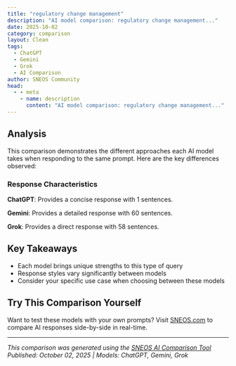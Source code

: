```yaml
---
title: "regulatory change management"
description: "AI model comparison: regulatory change management..."
date: 2025-10-02
category: comparison
layout: Clean
tags:
  - ChatGPT
  - Gemini
  - Grok
  - AI Comparison
author: SNEOS Community
head:
  - - meta
    - name: description
      content: "AI model comparison: regulatory change management..."
---
```


<ChatComparison
  title="regulatory change management"
  prompt="regulatory change management"
  :responses='{
    "ChatGPT": "Regulatory change management refers to the process of identifying, assessing, implementing, and monitoring changes in regulations that affect an organization. This is particularly important in highly regulated industries such as finance, healthcare, pharmaceuticals, and environmental sectors. Effective regulatory change management ensures that organizations remain compliant with applicable laws and regulations, thus avoiding legal penalties, financial losses, and reputational damage.\n\n### Key Components of Regulatory Change Management\n\n1. **Identification of Regulatory Changes**:\n   - Stay informed about new or updated regulations that affect your industry.\n   - Monitor sources such as government agencies, industry publications, and trade associations.\n\n2. **Impact Assessment**:\n   - Analyze how proposed or enacted regulatory changes will impact your organization.\n   - Assess the scope of changes—whether they require operational, procedural, or strategic adjustments.\n\n3. **Implementation Planning**:\n   - Develop an action plan for compliance that outlines steps, responsibilities, and timelines.\n   - Engage cross-functional teams (legal, compliance, operations, IT) to ensure a comprehensive approach.\n\n4. **Training and Communication**:\n   - Provide training for employees on new regulatory requirements.\n   - Communicate changes clearly to all stakeholders, including management, employees, and external partners.\n\n5. **Integration into Processes**:\n   - Ensure that changes are incorporated into the organization&#39;s policies, procedures, and systems.\n   - Update documentation and compliance frameworks as necessary.\n\n6. **Monitoring and Reporting**:\n   - Establish monitoring mechanisms to ensure ongoing compliance.\n   - Regularly report compliance status to senior management and the board.\n\n7. **Review and Continuous Improvement**:\n   - Conduct reviews of the regulatory change management process to identify lessons learned.\n   - Make adjustments to processes as needed to improve future regulatory compliance efforts.\n\n### Best Practices\n\n- **Establish a Regulatory Change Management Team**: Form a dedicated team responsible for overseeing regulatory changes and compliance efforts.\n- **Utilize Technology**: Implement compliance management systems and software that help track changes, manage documentation, and automate processes.\n- **Engage in Stakeholder Collaboration**: Collaborate with other organizations and industry groups to stay informed about best practices and collective responses to regulatory changes.\n- **Maintain Documentation**: Keep detailed records of compliance efforts, regulatory changes, and actions taken to facilitate audit trails and reporting.\n\n### Challenges\n\n1. **Complexity of Regulations**: Navigating complex and often changing regulatory landscapes can be difficult.\n2. **Resource Allocation**: Organizations may struggle to dedicate sufficient resources (time, personnel, budget) to compliance efforts.\n3. **Resistance to Change**: Employees and management may resist changes to established processes, which can hinder compliance efforts.\n\n### Conclusion\n\nRegulatory change management is an ongoing process that requires continual vigilance and proactive engagement from all levels of an organization. By prioritizing compliance, organizations can mitigate risks and leverage regulatory requirements as opportunities for improvement and innovation.",
    "Gemini": "Regulatory change management (RCM) is the process of identifying, analyzing, planning for, and implementing changes required to comply with new or updated regulations. It\u0027s a crucial function for organizations that operate in regulated industries, such as finance, healthcare, pharmaceuticals, energy, and telecommunications. The goal is to ensure compliance, mitigate risk, and minimize disruption to operations.\n\nHere\u0027s a breakdown of the key aspects of RCM:\n\n**1. Key Components of Regulatory Change Management:**\n\n*   **Monitoring and Identification:**\n    *   **Regulatory Scanning:** Continuously tracking regulatory bodies, publications, and industry sources to identify upcoming or recently enacted changes that may impact the organization.\n    *   **Trend Analysis:**  Looking for patterns and emerging themes in regulations to anticipate future changes and proactively address potential impacts.\n\n*   **Impact Assessment:**\n    *   **Determining Applicability:**  Evaluating whether a new or amended regulation applies to the organization\u0027s activities, products, services, or geographic locations.\n    *   **Analyzing Impact:** Assessing the potential impact of the regulation on various aspects of the business, including:\n        *   Business processes\n        *   IT systems\n        *   Policies and procedures\n        *   Organizational structure\n        *   Financial resources\n        *   Operational efficiency\n    *   **Gap Analysis:** Identifying the differences between the organization\u0027s current state and the required state under the new regulation.\n\n*   **Planning and Execution:**\n    *   **Change Management Plan:** Developing a comprehensive plan to implement the necessary changes, including:\n        *   Defining project scope, objectives, and timelines\n        *   Assigning roles and responsibilities\n        *   Identifying required resources (budget, personnel, technology)\n        *   Developing communication and training strategies\n        *   Establishing risk management strategies\n    *   **Implementation:** Executing the change management plan, which may involve:\n        *   Updating policies and procedures\n        *   Modifying IT systems\n        *   Implementing new controls\n        *   Training employees\n    *   **Testing and Validation:** Thoroughly testing and validating the implemented changes to ensure they are effective and compliant.\n\n*   **Monitoring and Reporting:**\n    *   **Tracking Progress:**  Monitoring the progress of the implementation plan and identifying any potential delays or roadblocks.\n    *   **Reporting:**  Providing regular updates to stakeholders on the status of the RCM process, including any risks or issues that need to be addressed.\n    *   **Compliance Monitoring:** Continuously monitoring the effectiveness of the implemented changes to ensure ongoing compliance.\n    *   **Audit Readiness:** Preparing for internal and external audits to demonstrate compliance with applicable regulations.\n\n**2. Key Steps in the Regulatory Change Management Process:**\n\n1.  **Identification:** Monitor regulatory sources for new or changing regulations.\n2.  **Assessment:**  Determine the applicability and impact of the new regulations.\n3.  **Planning:** Develop a comprehensive plan for implementation.\n4.  **Implementation:**  Execute the plan and make necessary changes.\n5.  **Testing:** Validate the changes to ensure compliance.\n6.  **Monitoring:** Continuously monitor compliance and effectiveness.\n7.  **Reporting:** Provide regular updates to stakeholders.\n8.  **Audit:** Prepare for and undergo internal and external audits.\n\n**3. Challenges in Regulatory Change Management:**\n\n*   **Complexity of Regulations:**  Regulations can be complex and difficult to understand, especially when dealing with multiple jurisdictions.\n*   **Volume of Regulations:**  The sheer volume of regulations can be overwhelming for organizations to track and manage.\n*   **Lack of Resources:**  Implementing RCM can be resource-intensive, requiring dedicated personnel, budget, and technology.\n*   **Siloed Operations:**  Lack of coordination between different departments or business units can hinder effective RCM.\n*   **Resistance to Change:**  Employees may resist changes to their processes or workflows.\n*   **Keeping up-to-date:**  Regulations are constantly evolving, requiring continuous monitoring and adaptation.\n\n**4. Benefits of Effective Regulatory Change Management:**\n\n*   **Compliance:**  Ensuring compliance with applicable regulations and avoiding penalties, fines, and reputational damage.\n*   **Risk Mitigation:**  Identifying and mitigating regulatory risks before they materialize.\n*   **Operational Efficiency:**  Streamlining processes and improving efficiency.\n*   **Cost Reduction:**  Reducing the costs associated with non-compliance and reactive measures.\n*   **Improved Reputation:**  Demonstrating a commitment to compliance and ethical business practices.\n*   **Competitive Advantage:**  Gaining a competitive advantage by being proactive in adapting to regulatory changes.\n*   **Enhanced Stakeholder Trust:** Building trust with customers, investors, and regulators.\n\n**5. Tools and Technologies for Regulatory Change Management:**\n\n*   **Regulatory Intelligence Platforms:**  Provide access to regulatory updates, analysis, and expert commentary.\n*   **Compliance Management Software:**  Automates tasks such as regulatory tracking, impact assessment, and reporting.\n*   **Workflow Management Systems:**  Streamlines the change management process and facilitates collaboration.\n*   **Document Management Systems:**  Centralizes and manages regulatory documents.\n*   **Risk Management Systems:**  Integrates regulatory risk into the overall risk management framework.\n\n**6. Key Considerations for Building a Robust RCM Program:**\n\n*   **Executive Sponsorship:**  Securing buy-in and support from senior management.\n*   **Cross-Functional Collaboration:**  Establishing a collaborative approach that involves all relevant departments and business units.\n*   **Clear Roles and Responsibilities:**  Defining clear roles and responsibilities for each stage of the RCM process.\n*   **Training and Awareness:**  Providing comprehensive training and awareness programs for employees.\n*   **Continuous Improvement:**  Regularly reviewing and improving the RCM process to ensure its effectiveness.\n*   **Scalability:**  Designing the RCM program to be scalable to accommodate future growth and changes in the regulatory landscape.\n\n**In conclusion, Regulatory Change Management is an essential function for organizations operating in regulated industries. By implementing a robust RCM program, organizations can minimize the risks associated with non-compliance, improve operational efficiency, and gain a competitive advantage.**\n",
    "Grok": "Regulatory Change Management refers to the process of identifying, assessing, and implementing changes in laws, regulations, and industry standards that impact an organization\u2019s operations, policies, and compliance requirements. It is a critical component of governance, risk, and compliance (GRC) programs, particularly for organizations in highly regulated industries such as finance, healthcare, energy, and pharmaceuticals.\n\n### Key Components of Regulatory Change Management\n\n1. **Regulatory Monitoring and Identification**:\n   - Continuously track updates to laws, regulations, and guidelines issued by governing bodies (e.g., SEC, FDA, GDPR, etc.) or industry standards.\n   - Use tools like regulatory intelligence platforms to stay informed about changes in multiple jurisdictions.\n   - Identify which regulations are relevant to the organization based on geography, industry, and business operations.\n\n2. **Impact Assessment**:\n   - Analyze how regulatory changes affect the organization\u2019s policies, processes, systems, and risk profile.\n   - Assess the scope of change required, including updates to internal controls, employee training, or IT systems.\n   - Prioritize changes based on risk level, deadlines, and potential penalties for non-compliance.\n\n3. **Planning and Implementation**:\n   - Develop a detailed action plan to address the regulatory change, including timelines, responsible teams, and resource allocation.\n   - Update policies, procedures, and systems to align with new requirements.\n   - Engage stakeholders across departments (legal, compliance, IT, HR, etc.) to ensure a coordinated response.\n\n4. **Communication and Training**:\n   - Inform employees and relevant stakeholders about the regulatory changes and their implications.\n   - Provide training to ensure employees understand new compliance requirements and how to adhere to them.\n   - Document updates to demonstrate accountability and transparency.\n\n5. **Monitoring and Reporting**:\n   - Establish mechanisms to monitor compliance with the updated regulations.\n   - Conduct regular audits or assessments to ensure ongoing adherence.\n   - Report on compliance status to internal stakeholders and regulatory authorities, if required.\n\n6. **Technology and Automation**:\n   - Leverage GRC software or regulatory change management tools to automate tracking, mapping regulations to internal controls, and generating compliance reports.\n   - Use data analytics to predict potential regulatory risks or areas of non-compliance.\n\n### Benefits of Effective Regulatory Change Management\n- Ensures compliance with legal and regulatory requirements, avoiding fines, penalties, or reputational damage.\n- Reduces operational risks by proactively addressing regulatory changes.\n- Enhances organizational agility in responding to a dynamic regulatory environment.\n- Improves efficiency by streamlining processes and avoiding last-minute compliance scrambles.\n- Builds trust with stakeholders, including regulators, customers, and investors.\n\n### Challenges in Regulatory Change Management\n- **Volume and Complexity**: Keeping up with the sheer number of regulatory updates across jurisdictions can be overwhelming.\n- **Resource Constraints**: Limited budget or staff to dedicate to monitoring and implementing changes.\n- **Siloed Operations**: Lack of collaboration between departments can lead to inconsistent implementation.\n- **Global Operations**: Managing regulatory changes for multinational organizations with varying local requirements.\n- **Technological Gaps**: Insufficient tools or systems to track and manage changes effectively.\n\n### Best Practices\n- Establish a centralized regulatory change management framework with clear roles and responsibilities.\n- Invest in technology to automate monitoring and reporting processes (e.g., tools like MetricStream, LogicGate, or RegTech solutions).\n- Build a culture of compliance by integrating regulatory awareness into everyday operations.\n- Engage external consultants or legal experts for complex or high-risk regulatory changes.\n- Regularly review and update the change management process to adapt to evolving regulatory landscapes.\n\n### Example Workflow\nA bank operating in multiple countries receives a notification about an update to anti-money laundering (AML) regulations in one jurisdiction:\n1. **Identification**: The compliance team identifies the update via a regulatory intelligence tool.\n2. **Impact Assessment**: The team assesses how the change affects customer due diligence processes and transaction monitoring systems.\n3. **Planning**: A project plan is created to update policies, train staff, and upgrade IT systems within the compliance deadline.\n4. **Implementation**: New processes are rolled out, and systems are tested for effectiveness.\n5. **Monitoring**: Internal audits are conducted to ensure compliance, and results are reported to senior management.\n\nEffective regulatory change management is essential for organizations to remain compliant, mitigate risks, and maintain a strong reputation in a complex and ever-changing regulatory environment. If you have a specific industry or regulation in mind, I can provide more tailored insights!"
  }'
  published-date="09:27"
/>

## Analysis

This comparison demonstrates the different approaches each AI model takes when responding to the same prompt. Here are the key differences observed:

### Response Characteristics

**ChatGPT**: Provides a concise response with 1 sentences. 

**Gemini**: Provides a detailed response with 60 sentences. 

**Grok**: Provides a direct response with 58 sentences. 

## Key Takeaways

- Each model brings unique strengths to this type of query
- Response styles vary significantly between models
- Consider your specific use case when choosing between these models

## Try This Comparison Yourself

Want to test these models with your own prompts? Visit [SNEOS.com](https://sneos.com) to compare AI responses side-by-side in real-time.

---

*This comparison was generated using the [SNEOS AI Comparison Tool](https://sneos.com)*
*Published: October 02, 2025 | Models: ChatGPT, Gemini, Grok*
